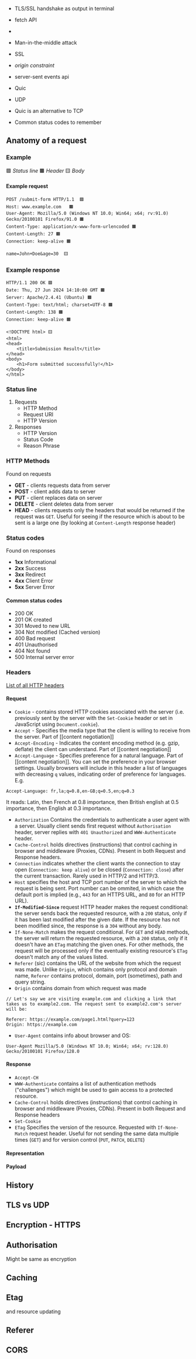 - TLS/SSL handshake as output in terminal
- fetch API
-
- Man-in-the-middle attack
- SSL
- _origin constraint_
- server-sent events api
- Quic
- UDP
- Quic is an alternative to TCP

- Common status codes to remember

## Anatomy of a request

### Example
🟪 *Status line*
🟫 *Header*
🟨 *Body*
#### Example request
```
POST /submit-form HTTP/1.1  🟪
Host: www.example.com   🟫
User-Agent: Mozilla/5.0 (Windows NT 10.0; Win64; x64; rv:91.0) Gecko/20100101 Firefox/91.0 🟫
Content-Type: application/x-www-form-urlencoded 🟫
Content-Length: 27 🟫
Connection: keep-alive 🟫

name=John+Doe&age=30  🟨
```

### Example response
```
HTTP/1.1 200 OK 🟪
Date: Thu, 27 Jun 2024 14:10:00 GMT 🟫
Server: Apache/2.4.41 (Ubuntu) 🟫
Content-Type: text/html; charset=UTF-8 🟫
Content-Length: 138 🟫
Connection: keep-alive 🟫

<!DOCTYPE html> 🟨
<html>
<head>
    <title>Submission Result</title>
</head>
<body>
    <h1>Form submitted successfully!</h1>
</body>
</html>

```
### Status line
1. Requests
	- HTTP Method
	- Request URI
	- HTTP Version
2. Responses
	- HTTP Version
	- Status Code
	- Reason Phrase
### HTTP Methods
Found on requests
- **GET** - clients requests data from server
- **POST** - client adds data to server
- **PUT** - client replaces data on server
- **DELETE** - client deletes data from server
- **HEAD** - clients requests only the headers that would be returned if the request was `GET`. Useful for seeing if the resource which is about to be sent is a large one (by looking at `Content-Length` response header)
### Status codes
Found on responses
- **1xx** Informational
- **2xx** Success
- **3xx** Redirect
- **4xx** Client Error
- **5xx** Server Error
#### Common status codes
- 200 OK
- 201 OK created
- 301 Moved to new URL
- 304 Not modified (Cached version)
- 400 Bad request
- 401 Unauthorised
- 404 Not found
- 500 Internal server error
### Headers
[List of all HTTP headers](https://developer.mozilla.org/en-US/docs/Web/HTTP/Headers)
#### Request
- `Cookie` - contains stored HTTP cookies associated with the server (i.e. previously sent by the server with the `Set-Cookie` header or set in JavaScript using `Document.cookie`).
- `Accept` - Specifies the media type that the client is willing to receive from the server. Part of [[content negotiation]]
- `Accept-Encoding` - Indicates the content encoding method (e.g. gzip, deflate) the client can understand. Part of [[content negotiation]]
- `Accept-Language` - Specifies preference for a natural language. Part of [[content negotiation]]. You can set the preference in your browser settings. Usually browsers will include in this header a list of languages with decreasing `q` values, indicating order of preference for languages. E.g.
```
Accept-Language: fr,la;q=0.8,en-GB;q=0.5,en;q=0.3
```
  It reads: Latin, then French at 0.8 importance, then British english at 0.5 importance, then English at 0.3 importance.
  - `Authorization` Contains the credentials to authenticate a user agent with a server. Usually client sends first request without `Authorisation` header, server replies with `401 Unauthorized` and `WWW-Authenticate` header. 
  - `Cache-Control` holds directives (instructions) that control caching in browser and middleware (Proxies, CDNs). Present in both Request and Response headers.
  - `Connection` indicates whether the client wants the connection to stay open (`Connection: keep alive`) or be closed (`Connection: close`) after the current transaction. Rarely used in HTTP/2 and HTTP/3.
  - `Host` specifies the host and TCP port number of the server to which the request is being sent. Port number can be ommited, in which case the default port is implied (e.g., `443` for an HTTPS URL, and `80` for an HTTP URL).
  - **`If-Modified-Since`** request HTTP header makes the request conditional: the server sends back the requested resource, with a `200` status, only if it has been last modified after the given date. If the resource has not been modified since, the response is a `304` without any body.
  - `If-None-Match` makes the request conditional. For `GET` and `HEAD` methods, the server will return the requested resource, with a `200` status, only if it doesn't have an `ETag` matching the given ones. For other methods, the request will be processed only if the eventually existing resource's `ETag` doesn't match any of the values listed.
  - `Referer` (sic) contains the URL of the website from which the request was made. Unlike `Origin`, which contains only protocol and domain name, `Referer` contains protocol, domain, port (sometimes), path and query string.
  - `Origin` contains domain from which request was made
```
// Let's say we are visiting example.com and clicking a link that takes us to example2.com. The request sent to example2.com's server will be:
    
Referer: https://example.com/page1.html?query=123
Origin: https://example.com
```
- `User-Agent` contains info about browser and OS:
```
User-Agent Mozilla/5.0 (Windows NT 10.0; Win64; x64; rv:128.0) Gecko/20100101 Firefox/128.0
```

#### Response
- `Accept-CH`
- `WWW-Authenticate` contains a list of authentication methods ("challenges") which might be used to gain access to a protected resource. 
- `Cache-Control` holds directives (instructions) that control caching in browser and middleware (Proxies, CDNs). Present in both Request and Response headers
- `Set-Cookie`
- `ETag` Specifies the version of the resource. Requested with `If-None-Match` request header. Useful for not sending the same data multiple times (`GET`) and for version control (`PUT`, `PATCH`, `DELETE`)
#### Representation
#### Payload


## History

## TLS vs UDP

## Encryption - HTTPS

## Authorisation 
Might be same as encryption

## Caching

## Etag
and resource updating

## Referer

## CORS